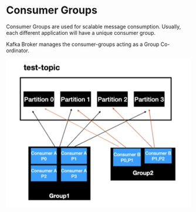 # Consumer Groups

Consumer Groups are used for scalable message consumption. Usually, each different application will have a unique consumer group.

Kafka Broker manages the consumer-groups acting as a Group Co-ordinator.

![](2021-06-09-18-11-25.png)